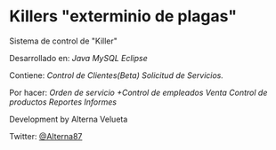 Killers "exterminio de plagas"
=======

Sistema de control de "Killer"

Desarrollado en:
*Java*
*MySQL*
*Eclipse*

Contiene:
*Control de Clientes(Beta)*
*Solicitud de Servicios.*

Por hacer:
*Orden de servicio*
*+Control de empleados*
*Venta*
*Control de productos*
*Reportes*
*Informes*


Development by Alterna Velueta

Twitter: [@Alterna87](https://twitter.com/Alterna87)
